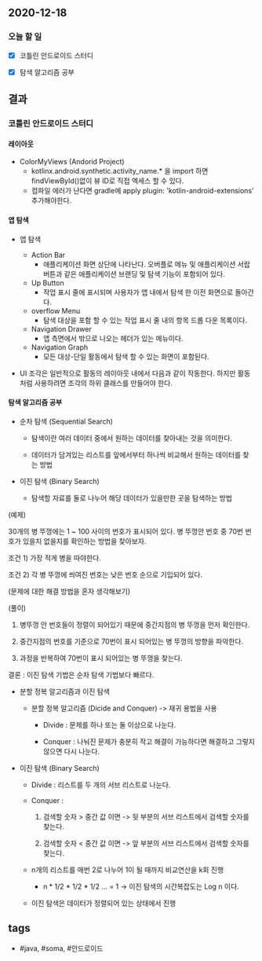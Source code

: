 ## 2020-12-18

### 오늘 할 일
  - [x] 코틀린 안드로이드 스터디 
  - [x] 탐색 알고리즘 공부


## 결과

### 코틀린 안드로이드 스터디

#### 레이아웃

* ColorMyViews (Andorid Project)
  - kotlinx.android.synthetic.activity_name.* 을 import 하면 findViewById()없이 뷰 ID로 직접 엑세스 할 수 있다.
  - 컴파일 에러가 난다면 gradle에 apply plugin: 'kotlin-android-extensions' 추가해야한다.

#### 앱 탐색

* 앱 탐색
	- Action Bar
		* 애플리케이션 화면 상단에 나타난다. 오버플로 메뉴 및 애플리케이션 서랍 버튼과 같은 애플리케이션 브랜딩 및 탐색 기능이 포함되어 있다.
	- Up Button
		* 작업 표시 줄에 표시되며 사용자가 앱 내에서 탐색 한 이전 화면으로 돌아간다.
	- overflow Menu
		* 탐색 대상을 포함 할 수 있는 작업 표시 줄 내의 항목 드롭 다운 목록이다.
	- Navigation Drawer
		* 앱 측면에서 밖으로 나오는 헤더가 있는 메뉴이다.
	- Navigation Graph
		* 모든 대상-단일 활동에서 탐색 할 수 있는 화면이 포함된다.


* UI 조각은 일반적으로 활동의 레이아웃 내에서 다음과 같이 작동한다. 하지만 활동처럼 사용하려면 조각의 하위 클래스를 만들어야 한다.



#### 탐색 알고리즘 공부

* 순차 탐색 (Sequential Search)
	- 탐색이란 여러 데이터 중에서 원하는 데이터를 찾아내는 것을 의미한다.

	- 데이터가 담겨있는 리스트를 앞에서부터 하나씩 비교해서 원하는 데이터를 찾는 방법

* 이진 탐색 (Binary Search)

	- 탐색할 자료를 둘로 나누어 해당 데이터가 있을만한 곳을 탐색하는 방법


(예제)

30개의 병 뚜껑에는 1 ~ 100 사이의 번호가 표시되어 있다. 병 뚜껑안 번호 중 70번 번호가 있을지 없을지를 확인하는 방법을 찾아보자.

조건 1) 가장 적게 병을 따야한다.

조건 2) 각 병 뚜껑에 씌여진 번호는 낮은 번호 순으로 기입되어 있다.




(문제에 대한 해결 방법을 혼자 생각해보기)



(풀이)

1) 병뚜껑 안 번호들이 정렬이 되어있기 때문에 중간지점의 병 뚜껑을 먼저 확인한다.

2) 중간지점의 번호를 기준으로 70번이 표시 되어있는 병 뚜껑의 방향을 파악한다.

3) 과정을 반복하여 70번이 표시 되어있는 병 뚜껑을 찾는다.


결론 : 이진 탐색 기법은 순차 탐색 기법보다 빠르다.



* 분할 정복 알고리즘과 이진 탐색

	- 분할 정복 알고리즘 (Dicide and Conquer) -> 재귀 용법을 사용

		* Divide : 문제를 하나 또는 둘 이상으로 나눈다.

		* Conquer : 나눠진 문제가 충분히 작고 해결이 가능하다면 해결하고 그렇지 않으면 다시 나눈다.


- 이진 탐색 (Binary Search)

	* Divide : 리스트를 두 개의 서브 리스트로 나눈다.

	* Conquer :

		1) 검색할 숫자 > 중간 값 이면 -> 뒷 부분의 서브 리스트에서 검색할 숫자를 찾는다.

		2) 검색할 숫자 < 중간 값 이면 -> 앞 부분의 서브 리스트에서 검색할 숫자를 찾는다.

	* n개의 리스트를 매번 2로 나누어 1이 될 때까지 비교연산을 k회 진행

		- n * 1/2 * 1/2 * 1/2 ... = 1 -> 이진 탐색의 시간복잡도는 Log n 이다.


	* 이진 탐색은 데이터가 정렬되어 있는 상태에서 진행




## tags
-  \#java, \#soma, \#안드로이드

